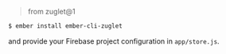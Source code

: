 > from zuglet@1

``` bash
$ ember install ember-cli-zuglet
```

and provide your Firebase project configuration in `app/store.js`.
